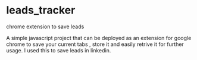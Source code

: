 # leads_tracker
chrome extension to save leads


A simple javascript project that can be deployed as an extension for google chrome 
to save your current tabs , store it and easily retrive it for further usage.
I used this to save leads in linkedin.
